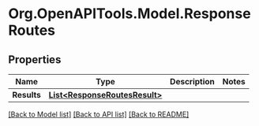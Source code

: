 
# Org.OpenAPITools.Model.ResponseRoutes

## Properties

Name | Type | Description | Notes
------------ | ------------- | ------------- | -------------
**Results** | [**List&lt;ResponseRoutesResult&gt;**](ResponseRoutesResult.md) |  | 

[[Back to Model list]](../README.md#documentation-for-models)
[[Back to API list]](../README.md#documentation-for-api-endpoints)
[[Back to README]](../README.md)

